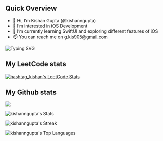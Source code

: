 ## Quick Overview
- 👋 Hi, I’m Kishan Gupta (@kishanngupta)
- 👀 I’m interested in iOS Development
- 🌱 I’m currently learning SwiftUI and exploring different features of iOS
- 📫 You can reach me on g.kis905@gmail.com

![Typing SVG](https://readme-typing-svg.demolab.com?font=Google+Sans&weight=100&size=12&pause=4500&color=ffffff&vCenter=true&width=600&lines=Checkout+my+leetcode+repository+for+DSA+solutions+(see+pinned+repo))

## My LeetCode stats
[![hashtag_kishan's LeetCode Stats](https://leetcode-stats.vercel.app/api?username=hashtag_kishan&theme=Dark)](https://github.com/JeremyTsaii/leetcode-stats)

## My Github stats
![](https://komarev.com/ghpvc/?username=kishanngupta&color=blueviolet&style=for-the-badge&base=1234)

![kishanngupta's Stats](https://github-readme-stats.vercel.app/api?username=kishanngupta&theme=dark&show_icons=true&hide_border=false&count_private=false)

![kishanngupta's Streak](https://github-readme-streak-stats.herokuapp.com/?user=kishanngupta&theme=dark&hide_border=false)

![kishanngupta's Top Languages](https://github-readme-stats.vercel.app/api/top-langs/?username=kishanngupta&theme=dark&show_icons=true&hide_border=false&layout=compact)

